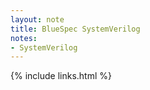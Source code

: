 ```yaml
---
layout: note
title: BlueSpec SystemVerilog
notes:
- SystemVerilog
---
```


{% include links.html %}
